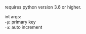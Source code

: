 
requires python version 3.6 or higher.  

int args:   
``-p``: primary key  
``-a``: auto increment  

